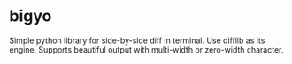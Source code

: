 # bigyo
Simple python library for side-by-side diff in terminal.
Use difflib as its engine.
Supports beautiful output with multi-width or zero-width character.